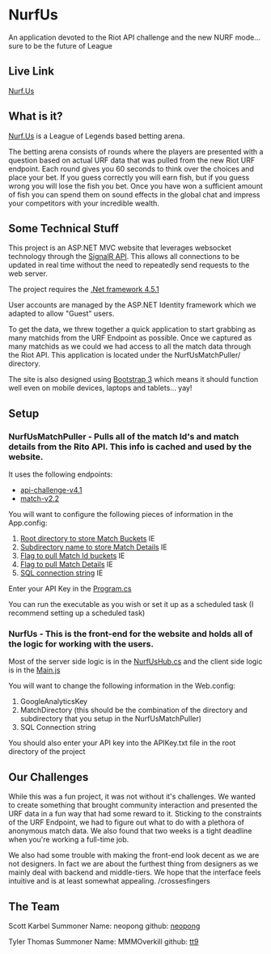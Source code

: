 # NurfUs
An application devoted to the Riot API challenge and the new NURF mode... sure to be the future of League

## Live Link

[Nurf.Us](http://Nurf.us)

## What is it?

[Nurf.Us](http://Nurf.us) is a League of Legends based betting arena.

The betting arena consists of rounds where the players are presented with a 
question based on actual URF data that was pulled from the new Riot URF endpoint.
Each round gives you 60 seconds to think over the choices and place your bet.
If you guess correctly you will earn fish, but if you guess wrong you will lose the fish you bet.
Once you have won a sufficient amount of fish you can spend them on sound effects in the
global chat and impress your competitors with your incredible wealth.

## Some Technical Stuff

This project is an ASP.NET MVC website that leverages websocket technology through
the [SignalR API](http://signalr.net/). This allows all connections to be
updated in real time without the need to repeatedly send requests to the web server.

The project requires the [.Net framework 4.5.1](http://www.microsoft.com/en-us/download/details.aspx?id=40779)

User accounts are managed by the ASP.NET Identity framework which we adapted to
allow "Guest" users.

To get the data, we threw together a quick application to start grabbing as many matchids
from the URF Endpoint as possible. Once we captured as many matchids as we could
we had access to all the match data through the Riot API. This application is 
located under the NurfUsMatchPuller/ directory.

The site is also designed using [Bootstrap 3](http://getbootstrap.com/) which means it should function
well even on mobile devices, laptops and tablets... yay!

## Setup

### NurfUsMatchPuller - Pulls all of the match Id's and match details from the Rito API. This info is cached and used by the website.

It uses the following endpoints:
* [api-challenge-v4.1](https://developer.riotgames.com/api/methods#!/980/3340)
* [match-v2.2](https://developer.riotgames.com/api/methods#!/967/3313)

You will want to configure the following pieces of information in the App.config:
1. [Root directory to store Match Buckets](https://github.com/neopong/NurfUs/blob/master/NurfUsMatchPuller/NurfUsMatchPuller/App.config#L8) IE <add key="JSONCacheDirectory" value="C:\Games\"/>
2. [Subdirectory name to store Match Details](https://github.com/neopong/NurfUs/blob/master/NurfUsMatchPuller/NurfUsMatchPuller/App.config#L9) IE <add key="MatchInfoSubDirectory" value="MatchDetail"/>
3. [Flag to pull Match Id buckets](https://github.com/neopong/NurfUs/blob/master/NurfUsMatchPuller/NurfUsMatchPuller/App.config#L10) IE <add key="RunMatchIdScraper" value="False"/>
4. [Flag to pull Match Details](https://github.com/neopong/NurfUs/blob/master/NurfUsMatchPuller/NurfUsMatchPuller/App.config#L11) IE <add key="RunMatchDetailScraper" value="True"/>
5. [SQL connection string](https://github.com/neopong/NurfUs/blob/master/NurfUsMatchPuller/NurfUsMatchPuller/App.config#L27) IE <add name="NurfUsEntities" connectionString="metadata=res://*/Classes.Data.NurfUs.csdl|res://*/Classes.Data.NurfUs.ssdl|res://*/Classes.Data.NurfUs.msl;provider=System.Data.SqlClient;provider connection string=&quot;data source=YourServer;initial catalog=YourDatabase;user id=YourUserId;password=YourPassword;MultipleActiveResultSets=True;App=EntityFramework&quot;" providerName="System.Data.EntityClient" />

Enter your API Key in the [Program.cs](https://github.com/neopong/NurfUs/blob/master/NurfUsMatchPuller/NurfUsMatchPuller/Program.cs#L20)

You can run the executable as you wish or set it up as a scheduled task (I recommend setting up a scheduled task)

### NurfUs - This is the front-end for the website and holds all of the logic for working with the users. 

Most of the server side logic is in the [NurfUsHub.cs](https://github.com/neopong/NurfUs/blob/master/NurfUs/NurfUs/Hubs/NurfUsHub.cs)
and the client side logic is in the [Main.js](https://github.com/neopong/NurfUs/blob/master/NurfUs/NurfUs/Scripts/Page/Main.js)

You will want to change the following information in the Web.config:
1. GoogleAnalyticsKey
2. MatchDirectory (this should be the combination of the directory and subdirectory that you setup in the NurfUsMatchPuller)
3. SQL Connection string

You should also enter your API key into the APIKey.txt file in the root directory of the project

## Our Challenges

While this was a fun project, it was not without it's challenges. We wanted to
create something that brought community interaction and presented the URF data
in a fun way that had some reward to it. Sticking to the constraints of the URF 
Endpoint, we had to figure out what to do with a plethora of anonymous match data.
We also found that two weeks is a tight deadline when you're working a full-time job.

We also had some trouble with making the front-end look decent as we are not designers.
In fact we are about the furthest thing from designers as we mainly deal with backend and middle-tiers.
We hope that the interface feels intuitive and is at least somewhat appealing. /crossesfingers

## The Team

Scott Karbel 
	Summoner Name: neopong 
	github: [neopong](https://github.com/neopong)

Tyler Thomas 
	Summoner Name: MMMOverkill 
	github: [tt9](https://github.com/tt9)

